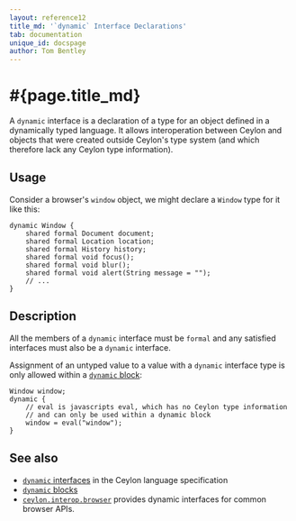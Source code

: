 ```yaml
---
layout: reference12
title_md: '`dynamic` Interface Declarations'
tab: documentation
unique_id: docspage
author: Tom Bentley
---
```


# #{page.title_md}

A `dynamic` interface is a declaration of a type for an object defined in a 
dynamically typed language. It allows interoperation between Ceylon
and objects that were created outside Ceylon's type system (and which 
therefore lack any Ceylon type information).

## Usage 

Consider a browser's `window` object, we might declare a `Window` 
type for it like this:

    dynamic Window {
        shared formal Document document;
        shared formal Location location;
        shared formal History history;
        shared formal void focus();
        shared formal void blur();
        shared formal void alert(String message = "");
        // ...
    }


## Description

All the members of a `dynamic` interface must be `formal` and any satisfied
interfaces must also be a `dynamic` interface.

Assignment of an untyped value to a value with a `dynamic` interface type 
is only allowed within a [`dynamic` block](../../statement/dynamic-block):

    Window window;
    dynamic {
        // eval is javascripts eval, which has no Ceylon type information
        // and can only be used within a dynamic block
        window = eval("window");
    }


## See also

* [`dynamic` interfaces](#{site.urls.spec_current}#dynamicinterfaces) in the 
  Ceylon language specification
* [`dynamic` blocks](../../statement/dynamic-block)
* [`ceylon.interop.browser`](#{site.urls.apidoc_current_interop_browser}) provides dynamic interfaces for common 
browser APIs.

